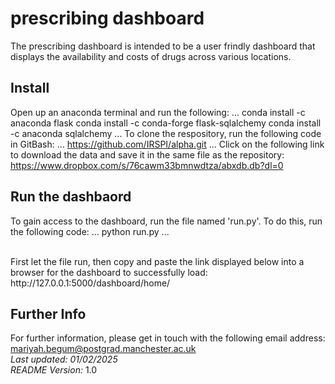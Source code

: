 # prescribing dashboard
The prescribing dashboard is intended to be a user frindly dashboard that displays the availability and costs of drugs across various locations.

## Install
Open up an anaconda terminal and run the following:
...
conda install -c anaconda flask
conda install -c conda-forge flask-sqlalchemy
conda install -c anaconda sqlalchemy
...
To clone the respository, run the following code in GitBash:
...
https://github.com/IRSPI/alpha.git
...
Click on the following link to download the data and save it in the same file as the repository:
https://www.dropbox.com/s/76cawm33bmnwdtza/abxdb.db?dl=0

## Run the dashbaord
To gain access to the dashboard, run the file named 'run.py'. To do this, run the following code:
...
python run.py
...

<br>
First let the file run, then copy and paste the link displayed below into a browser for the dashboard to successfully load:
<br>
http://127.0.0.1:5000/dashboard/home/


## Further Info
For further information, please get in touch with the following email address: mariyah.begum@postgrad.manchester.ac.uk
<br>
*Last updated: 01/02/2025*
<br>
*README Version:* 1.0
